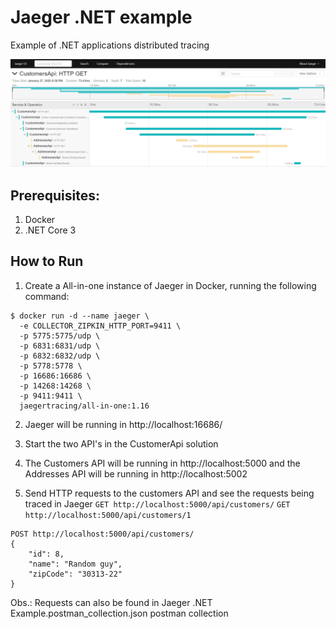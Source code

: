 # Jaeger .NET example
Example of .NET applications distributed tracing

![picture alt](https://github.com/fsnader/jaeger-dotnet-example/blob/master/jaeger-example.png)

## Prerequisites:
1. Docker
2. .NET Core 3

## How to Run
1. Create a All-in-one instance of Jaeger in Docker, running the following command:

```
$ docker run -d --name jaeger \
  -e COLLECTOR_ZIPKIN_HTTP_PORT=9411 \
  -p 5775:5775/udp \
  -p 6831:6831/udp \
  -p 6832:6832/udp \
  -p 5778:5778 \
  -p 16686:16686 \
  -p 14268:14268 \
  -p 9411:9411 \
  jaegertracing/all-in-one:1.16
 ```

2. Jaeger will be running in http://localhost:16686/

3. Start the two API's in the CustomerApi solution
4. The Customers API will be running in http://localhost:5000 and the Addresses API will be running in http://localhost:5002
5. Send HTTP requests to the customers API and see the requests being traced in Jaeger
`GET http://localhost:5000/api/customers/`
`GET http://localhost:5000/api/customers/1`
```
POST http://localhost:5000/api/customers/
{
	"id": 8,
	"name": "Random guy",
	"zipCode": "30313-22"
}
```
Obs.: Requests can also be found in Jaeger .NET Example.postman_collection.json postman collection
